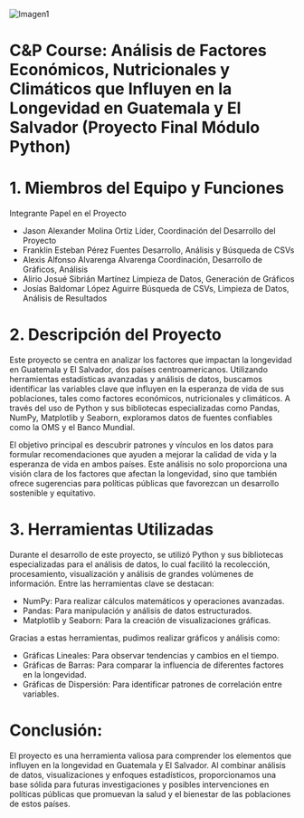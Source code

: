 
![Imagen1](https://github.com/user-attachments/assets/057ac64a-1499-4e0d-966b-eb0b13b44a79)

#  C&P Course: Análisis de Factores Económicos, Nutricionales y Climáticos que Influyen en la Longevidad en Guatemala y El Salvador (Proyecto Final Módulo Python)


# 1. Miembros del Equipo y Funciones
Integrante	Papel en el Proyecto

- Jason Alexander Molina Ortiz	Líder, Coordinación del Desarrollo del Proyecto
- Franklin Esteban Pérez Fuentes	Desarrollo, Análisis y Búsqueda de CSVs
- Alexis Alfonso Alvarenga Alvarenga	Coordinación, Desarrollo de Gráficos, Análisis
- Alirio Josué Sibrián Martínez	Limpieza de Datos, Generación de Gráficos
- Josías Baldomar López Aguirre	Búsqueda de CSVs, Limpieza de Datos, Análisis de Resultados

# 2. Descripción del Proyecto
Este proyecto se centra en analizar los factores que impactan la longevidad en Guatemala y El Salvador, dos países centroamericanos. Utilizando herramientas estadísticas avanzadas y análisis de datos, buscamos identificar las variables clave que influyen en la esperanza de vida de sus poblaciones, tales como factores económicos, nutricionales y climáticos. A través del uso de Python y sus bibliotecas especializadas como Pandas, NumPy, Matplotlib y Seaborn, exploramos datos de fuentes confiables como la OMS y el Banco Mundial.

El objetivo principal es descubrir patrones y vínculos en los datos para formular recomendaciones que ayuden a mejorar la calidad de vida y la esperanza de vida en ambos países. Este análisis no solo proporciona una visión clara de los factores que afectan la longevidad, sino que también ofrece sugerencias para políticas públicas que favorezcan un desarrollo sostenible y equitativo.

# 3. Herramientas Utilizadas
Durante el desarrollo de este proyecto, se utilizó Python y sus bibliotecas especializadas para el análisis de datos, lo cual facilitó la recolección, procesamiento, visualización y análisis de grandes volúmenes de información. Entre las herramientas clave se destacan:

- NumPy: Para realizar cálculos matemáticos y operaciones avanzadas.
- Pandas: Para manipulación y análisis de datos estructurados.
- Matplotlib y Seaborn: Para la creación de visualizaciones gráficas.

Gracias a estas herramientas, pudimos realizar gráficos y análisis como:
- Gráficas Lineales: Para observar tendencias y cambios en el tiempo.
- Gráficas de Barras: Para comparar la influencia de diferentes factores en la longevidad.
- Gráficas de Dispersión: Para identificar patrones de correlación entre variables.

# Conclusión:

El proyecto es una herramienta valiosa para comprender los elementos que influyen en la longevidad en Guatemala y El Salvador. Al combinar análisis de datos, visualizaciones y enfoques estadísticos, proporcionamos una base sólida para futuras investigaciones y posibles intervenciones en políticas públicas que promuevan la salud y el bienestar de las poblaciones de estos países.

